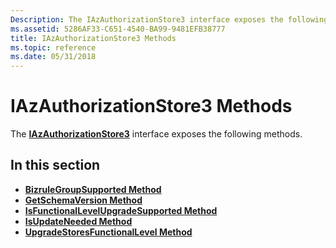 ```yaml
---
Description: The IAzAuthorizationStore3 interface exposes the following methods.
ms.assetid: 5286AF33-C651-4540-BA99-9481EFB38777
title: IAzAuthorizationStore3 Methods
ms.topic: reference
ms.date: 05/31/2018
---
```


# IAzAuthorizationStore3 Methods

The [**IAzAuthorizationStore3**](/windows/desktop/api/Azroles/nn-azroles-iazauthorizationstore3) interface exposes the following methods.

## In this section

-   [**BizruleGroupSupported Method**](/windows/desktop/api/Azroles/nf-azroles-iazauthorizationstore3-bizrulegroupsupported)
-   [**GetSchemaVersion Method**](/windows/desktop/api/Azroles/nf-azroles-iazauthorizationstore3-getschemaversion)
-   [**IsFunctionalLevelUpgradeSupported Method**](/windows/desktop/api/Azroles/nf-azroles-iazauthorizationstore3-isfunctionallevelupgradesupported)
-   [**IsUpdateNeeded Method**](/windows/desktop/api/Azroles/nf-azroles-iazauthorizationstore3-isupdateneeded)
-   [**UpgradeStoresFunctionalLevel Method**](/windows/desktop/api/Azroles/nf-azroles-iazauthorizationstore3-upgradestoresfunctionallevel)

 

 



